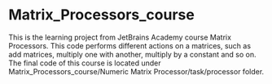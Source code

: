 # Matrix_Processors_course

This is the learning project from JetBrains Academy course Matrix Processors.
This code performs different actions on a matrices, such as add matrices, multiply one with another, multiply by a constant and so on.
The final code of this course is located under Matrix_Processors_course/Numeric Matrix Processor/task/processor folder.
